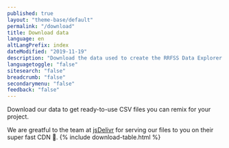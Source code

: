 ```yaml
---
published: true
layout: "theme-base/default"
permalink: "/download"
title: Download data
language: en
altLangPrefix: index
dateModified: "2019-11-19"
description: "Download the data used to create the RRFSS Data Explorer."
languagetoggle: "false"
sitesearch: "false"
breadcrumb: "false"
secondarymenu: "false"
feedback: "false"
---
```

Download our data to get ready-to-use CSV files you can remix for your project.

We are greatful to the team at [jsDelivr](https://www.jsdelivr.com/) for serving our files to you on their super fast CDN 🚀.
{% include download-table.html %}
